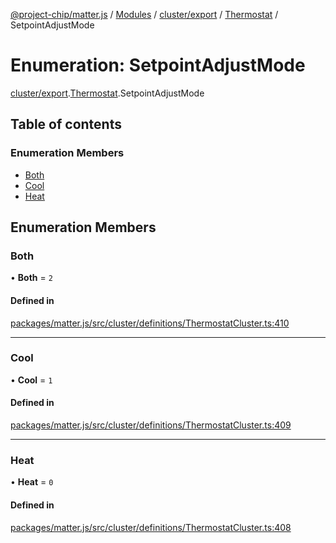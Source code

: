 [@project-chip/matter.js](../README.md) / [Modules](../modules.md) / [cluster/export](../modules/cluster_export.md) / [Thermostat](../modules/cluster_export.Thermostat.md) / SetpointAdjustMode

# Enumeration: SetpointAdjustMode

[cluster/export](../modules/cluster_export.md).[Thermostat](../modules/cluster_export.Thermostat.md).SetpointAdjustMode

## Table of contents

### Enumeration Members

- [Both](cluster_export.Thermostat.SetpointAdjustMode.md#both)
- [Cool](cluster_export.Thermostat.SetpointAdjustMode.md#cool)
- [Heat](cluster_export.Thermostat.SetpointAdjustMode.md#heat)

## Enumeration Members

### Both

• **Both** = ``2``

#### Defined in

[packages/matter.js/src/cluster/definitions/ThermostatCluster.ts:410](https://github.com/project-chip/matter.js/blob/be83914/packages/matter.js/src/cluster/definitions/ThermostatCluster.ts#L410)

___

### Cool

• **Cool** = ``1``

#### Defined in

[packages/matter.js/src/cluster/definitions/ThermostatCluster.ts:409](https://github.com/project-chip/matter.js/blob/be83914/packages/matter.js/src/cluster/definitions/ThermostatCluster.ts#L409)

___

### Heat

• **Heat** = ``0``

#### Defined in

[packages/matter.js/src/cluster/definitions/ThermostatCluster.ts:408](https://github.com/project-chip/matter.js/blob/be83914/packages/matter.js/src/cluster/definitions/ThermostatCluster.ts#L408)
